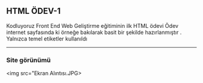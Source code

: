 ## HTML ÖDEV-1

Kodluyoruz Front End Web Geliştirme eğitiminin ilk HTML ödevi
Ödev internet sayfasında ki örneğe bakılarak basit bir şekilde hazırlanmıştır .
Yalnızca temel etiketler kullanıldı 

--------

### Site görünümü 

<img src="Ekran Alıntısı.JPG>